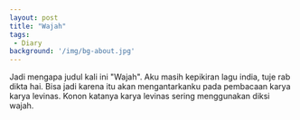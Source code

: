 ```yaml
---
layout: post
title: "Wajah"
tags:
 - Diary
background: '/img/bg-about.jpg'
---
```

Jadi mengapa judul kali ini "Wajah". Aku masih kepikiran lagu india, tuje rab dikta hai. Bisa jadi karena itu akan mengantarkanku pada pembacaan karya karya levinas. Konon katanya karya levinas sering menggunakan diksi wajah.